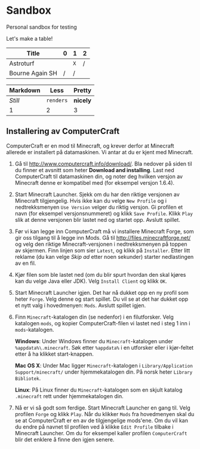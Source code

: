 Sandbox
=======

Personal sandbox for testing

Let's make a table!


Title           | 0 | 1 | 2
---             |---|---|---
Astroturf       |   |`X`| /
Bourne Again SH | / | / |  



Markdown | Less | Pretty
--- | --- | ---
*Still* | `renders` | **nicely**
1 | 2 | 3


## Installering av ComputerCraft

ComputerCraft er en mod til Minecraft, og krever derfor at Minecraft
allerede er installert på datamaskinen. Vi antar at du er kjent med
Minecraft.

1. Gå til <http://www.computercraft.info/download/>. Bla nedover på
   siden til du finner et avsnitt som heter __Download and
   installing__. Last ned ComputerCraft til datamaskinen din, og noter
   deg hvilken versjon av Minecraft denne er kompatibel med (for
   eksempel versjon 1.6.4).

2. Start Minecraft Launcher. Sjekk om du har den riktige versjonen av
   Minecraft tilgjengelig. Hvis ikke kan du velge `New Profile` og i
   nedtrekksmenyen `Use Version` velger du riktig versjon. Gi profilen
   et navn (for eksempel versjonsnummeret) og klikk `Save
   Profile`. Klikk `Play` slik at denne versjonen blir lastet ned og
   startet opp. Avslutt spillet.

3. Før vi kan legge inn ComputerCraft må vi installere Minecraft
   Forge, som gir oss tilgang til å legge inn Mods. Gå til
   <http://files.minecraftforge.net/> og velg den riktige
   Minecraft-versjonen i nedtrekksmenyen på toppen av skjermen. Finn
   linjen som sier `Latest`, og klikk på `Installer`. Etter litt
   reklame (du kan velge *Skip ad* etter noen sekunder) starter
   nedlastingen av en fil.

4. Kjør filen som ble lastet ned (om du blir spurt hvordan den skal
   kjøres kan du velge Java eller JDK). Velg `Install Client` og klikk
   `OK`.

5. Start Minecraft Launcher igjen. Det har nå dukket opp en ny profil
   som heter `Forge`. Velg denne og start spillet. Du vil se at det
   har dukket opp et nytt valg i hovedmenyen: `Mods`. Avslutt spillet
   igjen.

6. Finn `Minecraft`-katalogen din (se nedenfor) i en filutforsker.
   Velg katalogen `mods`, og kopier ComputerCraft-filen vi lastet ned
   i steg 1 inn i `mods`-katalogen.

    __Windows__: Under Windows finner du `Minecraft`-katalogen under
    `%appdata%\.minecraft`. Søk etter `%appdata%` i en utforsker eller
    i kjør-feltet etter å ha klikket start-knappen.
      
    __Mac OS X__: Under Mac ligger `Minecraft`-katalogen i
    `Library/Application Support/minecraft/` under hjemmekatalogen
    din. På norsk heter `Library` `Bibliotek`.
      
    __Linux__: På Linux finner du `Minecraft`-katalogen som en skjult
    katalog `.minecraft` rett under hjemmekatalogen din.

7. Nå er vi så godt som ferdige. Start Minecraft Launcher en gang
   til. Velg profilen `Forge` og klikk `Play`. Når du klikker `Mods`
   fra hovedmenyen skal du se at ComputerCraft er en av de
   tilgjengelige mods'ene. Om du vil kan du endre på navnet til
   profilen ved å klikke `Edit Profile` tilbake i Minecraft
   Launcher. Om du for eksempel kaller profilen `ComputerCraft` blir
   det enklere å finne den igjen senere.
